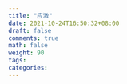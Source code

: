 ```yaml
---
title: "应激"
date: 2021-10-24T16:50:32+08:00
draft: false
comments: true
math: false
weight: 90
tags:
categories:
---
```


